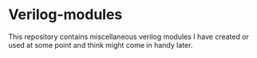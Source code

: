 # Verilog-modules

This repository contains miscellaneous verilog modules I have created or used at some point and think might come in handy later.